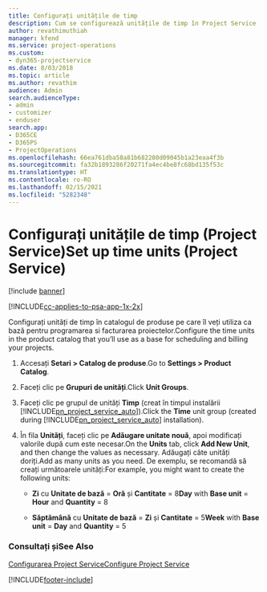 ```yaml
---
title: Configurați unitățile de timp
description: Cum se configurează unitățile de timp în Project Service
author: revathimuthiah
manager: kfend
ms.service: project-operations
ms.custom:
- dyn365-projectservice
ms.date: 8/03/2018
ms.topic: article
ms.author: revathim
audience: Admin
search.audienceType:
- admin
- customizer
- enduser
search.app:
- D365CE
- D365PS
- ProjectOperations
ms.openlocfilehash: 66ea761dba58a81b682280d09045b1a23eaa4f3b
ms.sourcegitcommit: fa32b1893286f20271fa4ec4be8fc68bd135f53c
ms.translationtype: HT
ms.contentlocale: ro-RO
ms.lasthandoff: 02/15/2021
ms.locfileid: "5282348"
---
```

# <a name="set-up-time-units-project-service"></a><span data-ttu-id="5c5aa-103">Configurați unitățile de timp (Project Service)</span><span class="sxs-lookup"><span data-stu-id="5c5aa-103">Set up time units (Project Service)</span></span>

[!include [banner](../includes/psa-now-project-operations.md)]

[!INCLUDE[cc-applies-to-psa-app-1x-2x](../includes/cc-applies-to-psa-app-1x-2x.md)]

<span data-ttu-id="5c5aa-104">Configurați unități de timp în catalogul de produse pe care îl veți utiliza ca bază pentru programarea si facturarea proiectelor.</span><span class="sxs-lookup"><span data-stu-id="5c5aa-104">Configure the time units in the product catalog that you’ll use as a base for scheduling and billing your projects.</span></span>  
  
1. <span data-ttu-id="5c5aa-105">Accesați **Setari > Catalog de produse**.</span><span class="sxs-lookup"><span data-stu-id="5c5aa-105">Go to **Settings > Product Catalog**.</span></span>  
  
2. <span data-ttu-id="5c5aa-106">Faceți clic pe **Grupuri de unități**.</span><span class="sxs-lookup"><span data-stu-id="5c5aa-106">Click **Unit Groups**.</span></span>  
  
3. <span data-ttu-id="5c5aa-107">Faceți clic pe grupul de unități **Timp** (creat în timpul instalării [!INCLUDE[pn_project_service_auto](../includes/pn-project-service-auto.md)]).</span><span class="sxs-lookup"><span data-stu-id="5c5aa-107">Click the **Time** unit group (created during [!INCLUDE[pn_project_service_auto](../includes/pn-project-service-auto.md)] installation).</span></span>  
  
4. <span data-ttu-id="5c5aa-108">În fila **Unități**, faceți clic pe **Adăugare unitate nouă**, apoi modificați valorile după cum este necesar.</span><span class="sxs-lookup"><span data-stu-id="5c5aa-108">On the **Units** tab, click **Add New Unit**, and then change the values as necessary.</span></span> <span data-ttu-id="5c5aa-109">Adăugați câte unități doriți.</span><span class="sxs-lookup"><span data-stu-id="5c5aa-109">Add as many units as you need.</span></span> <span data-ttu-id="5c5aa-110">De exemplu, se recomandă să creați următoarele unități:</span><span class="sxs-lookup"><span data-stu-id="5c5aa-110">For example, you might want to create the following units:</span></span>  
  
   - <span data-ttu-id="5c5aa-111">**Zi** cu **Unitate de bază** = **Oră** și **Cantitate** = 8</span><span class="sxs-lookup"><span data-stu-id="5c5aa-111">**Day** with **Base unit** = **Hour** and **Quantity** = 8</span></span>  
  
   - <span data-ttu-id="5c5aa-112">**Săptămână** cu **Unitate de bază** = **Zi** și **Cantitate** = 5</span><span class="sxs-lookup"><span data-stu-id="5c5aa-112">**Week** with **Base unit** = **Day** and **Quantity** = 5</span></span>  
  
### <a name="see-also"></a><span data-ttu-id="5c5aa-113">Consultați și</span><span class="sxs-lookup"><span data-stu-id="5c5aa-113">See Also</span></span>  
 [<span data-ttu-id="5c5aa-114">Configurarea Project Service</span><span class="sxs-lookup"><span data-stu-id="5c5aa-114">Configure Project Service</span></span>](../psa/configure.md)


[!INCLUDE[footer-include](../includes/footer-banner.md)]